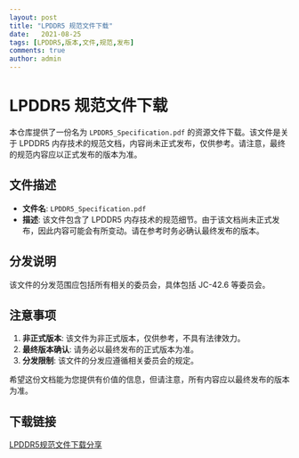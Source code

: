 ```yaml
---
layout: post
title: "LPDDR5 规范文件下载"
date:   2021-08-25
tags: [LPDDR5,版本,文件,规范,发布]
comments: true
author: admin
---
```

# LPDDR5 规范文件下载

本仓库提供了一份名为 `LPDDR5_Specification.pdf` 的资源文件下载。该文件是关于 LPDDR5 内存技术的规范文档，内容尚未正式发布，仅供参考。请注意，最终的规范内容应以正式发布的版本为准。

## 文件描述

- **文件名**: `LPDDR5_Specification.pdf`
- **描述**: 该文件包含了 LPDDR5 内存技术的规范细节。由于该文档尚未正式发布，因此内容可能会有所变动。请在参考时务必确认最终发布的版本。

## 分发说明

该文件的分发范围应包括所有相关的委员会，具体包括 JC-42.6 等委员会。

## 注意事项

1. **非正式版本**: 该文件为非正式版本，仅供参考，不具有法律效力。
2. **最终版本确认**: 请务必以最终发布的正式版本为准。
3. **分发限制**: 该文件的分发应遵循相关委员会的规定。

希望这份文档能为您提供有价值的信息，但请注意，所有内容应以最终发布的版本为准。

## 下载链接

[LPDDR5规范文件下载分享](https://pan.quark.cn/s/53693cee5411)